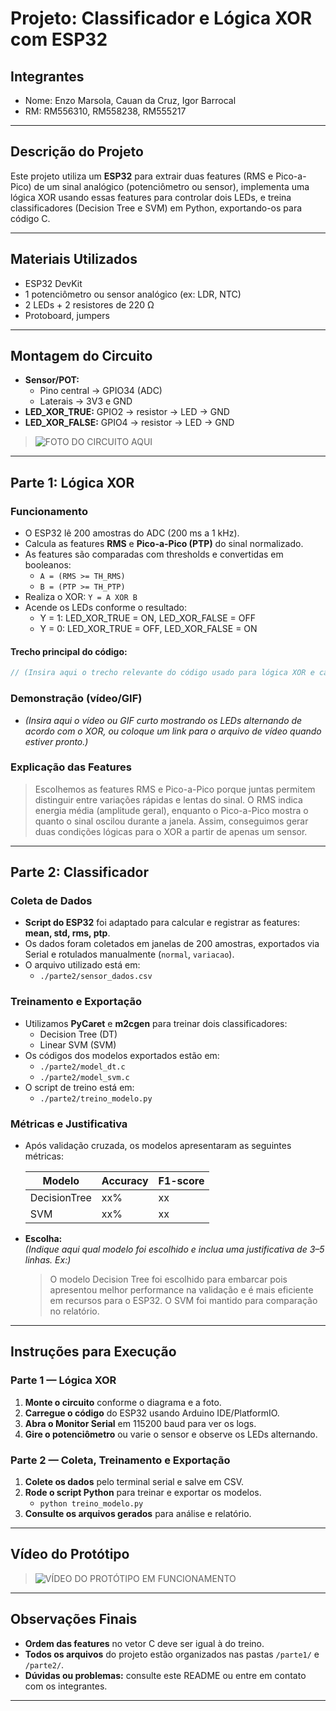 # Projeto: Classificador e Lógica XOR com ESP32

## Integrantes
- Nome: Enzo Marsola, Cauan da Cruz, Igor Barrocal
- RM: RM556310, RM558238, RM555217

---

## Descrição do Projeto

Este projeto utiliza um **ESP32** para extrair duas features (RMS e Pico-a-Pico) de um sinal analógico (potenciômetro ou sensor), implementa uma lógica XOR usando essas features para controlar dois LEDs, e treina classificadores (Decision Tree e SVM) em Python, exportando-os para código C.

---

## Materiais Utilizados

- ESP32 DevKit
- 1 potenciômetro ou sensor analógico (ex: LDR, NTC)
- 2 LEDs + 2 resistores de 220 Ω
- Protoboard, jumpers

---

## Montagem do Circuito

- **Sensor/POT:**  
  - Pino central → GPIO34 (ADC)  
  - Laterais → 3V3 e GND
- **LED_XOR_TRUE:** GPIO2 → resistor → LED → GND
- **LED_XOR_FALSE:** GPIO4 → resistor → LED → GND

> ![FOTO DO CIRCUITO AQUI](parte2/Image.jpg)

---

## Parte 1: Lógica XOR

### Funcionamento

- O ESP32 lê 200 amostras do ADC (200 ms a 1 kHz).
- Calcula as features **RMS** e **Pico-a-Pico (PTP)** do sinal normalizado.
- As features são comparadas com thresholds e convertidas em booleanos:
  - `A = (RMS >= TH_RMS)`
  - `B = (PTP >= TH_PTP)`
- Realiza o XOR: `Y = A XOR B`
- Acende os LEDs conforme o resultado:
  - Y = 1: LED_XOR_TRUE = ON, LED_XOR_FALSE = OFF
  - Y = 0: LED_XOR_TRUE = OFF, LED_XOR_FALSE = ON

#### Trecho principal do código:
```cpp
// (Insira aqui o trecho relevante do código usado para lógica XOR e cálculo das features)
```

### Demonstração (vídeo/GIF)
- *(Insira aqui o vídeo ou GIF curto mostrando os LEDs alternando de acordo com o XOR, ou coloque um link para o arquivo de vídeo quando estiver pronto.)*

### Explicação das Features

> Escolhemos as features RMS e Pico-a-Pico porque juntas permitem distinguir entre variações rápidas e lentas do sinal. O RMS indica energia média (amplitude geral), enquanto o Pico-a-Pico mostra o quanto o sinal oscilou durante a janela. Assim, conseguimos gerar duas condições lógicas para o XOR a partir de apenas um sensor.

---

## Parte 2: Classificador

### Coleta de Dados

- **Script do ESP32** foi adaptado para calcular e registrar as features: **mean, std, rms, ptp**.
- Os dados foram coletados em janelas de 200 amostras, exportados via Serial e rotulados manualmente (`normal`, `variacao`).
- O arquivo utilizado está em:  
  - `./parte2/sensor_dados.csv`

### Treinamento e Exportação

- Utilizamos **PyCaret** e **m2cgen** para treinar dois classificadores:
  - Decision Tree (DT)
  - Linear SVM (SVM)
- Os códigos dos modelos exportados estão em:
  - `./parte2/model_dt.c`
  - `./parte2/model_svm.c`
- O script de treino está em:  
  - `./parte2/treino_modelo.py`

### Métricas e Justificativa

- Após validação cruzada, os modelos apresentaram as seguintes métricas:

  | Modelo      | Accuracy | F1-score |
  |-------------|----------|----------|
  | DecisionTree|   xx%    |   xx     |
  | SVM         |   xx%    |   xx     |

- **Escolha:**  
  *(Indique aqui qual modelo foi escolhido e inclua uma justificativa de 3–5 linhas. Ex:)*  
  > O modelo Decision Tree foi escolhido para embarcar pois apresentou melhor performance na validação e é mais eficiente em recursos para o ESP32. O SVM foi mantido para comparação no relatório.

---

## Instruções para Execução

### Parte 1 — Lógica XOR

1. **Monte o circuito** conforme o diagrama e a foto.
2. **Carregue o código** do ESP32 usando Arduino IDE/PlatformIO.
3. **Abra o Monitor Serial** em 115200 baud para ver os logs.
4. **Gire o potenciômetro** ou varie o sensor e observe os LEDs alternando.

### Parte 2 — Coleta, Treinamento e Exportação

1. **Colete os dados** pelo terminal serial e salve em CSV.
2. **Rode o script Python** para treinar e exportar os modelos.
   - `python treino_modelo.py`
3. **Consulte os arquivos gerados** para análise e relatório.

---

## Vídeo do Protótipo

> ![VÍDEO DO PROTÓTIPO EM FUNCIONAMENTO](parte2/MicrosoftTeams-video-ezgif.com-video-to-gif-converter.gif)

---

## Observações Finais

- **Ordem das features** no vetor C deve ser igual à do treino.
- **Todos os arquivos** do projeto estão organizados nas pastas `/parte1/` e `/parte2/`.
- **Dúvidas ou problemas:** consulte este README ou entre em contato com os integrantes.

---
